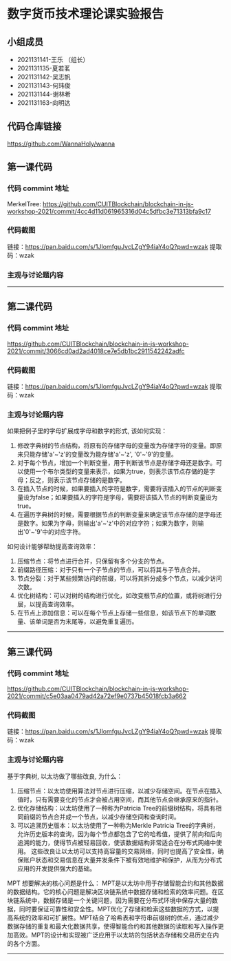 # 数字货币技术理论课实验报告

## 小组成员

- 2021131141-王乐 （组长）
- 2021131135-夏若茗
- 2021131142-吴志帆
- 2021131143-何玮俊
- 2021131144-谢林希
- 2021131163-向明达 


## 代码仓库链接

https://github.com/WannaHoly/wanna



## 第一课代码


### 代码 commint 地址

MerkelTree:
https://github.com/CUITBlockchain/blockchain-in-js-workshop-2021/commit/4cc4d11d061965316d04c5dfbc3e71313bfa9c17


### 代码截图

链接：https://pan.baidu.com/s/1JIomfguJvcLZgY94iaY4oQ?pwd=wzak 
提取码：wzak


### 主观与讨论题内容

---



## 第二课代码


### 代码 commint 地址

https://github.com/CUITBlockchain/blockchain-in-js-workshop-2021/commit/3066cd0ad2ad4018ce7e5db1bc2911542242adfc


### 代码截图

链接：https://pan.baidu.com/s/1JIomfguJvcLZgY94iaY4oQ?pwd=wzak 
提取码：wzak


### 主观与讨论题内容
如果把例⼦⾥的字⺟扩展成字⺟和数字的形式, 该如何实现：
1. 修改字典树的节点结构，将原有的存储字母的变量改为存储字符的变量。即原来只能存储'a'~'z'的变量改为能存储'a'~'z', '0'~'9'的变量。
2. 对于每个节点，增加一个判断变量，用于判断该节点是存储字母还是数字。可以使用一个布尔类型的变量来表示，如果为true，则表示该节点存储的是字母；反之，则表示该节点存储的是数字。
3. 在插入节点的时候，如果要插入的字符是数字，需要将该插入的节点的判断变量设为false；如果要插入的字符是字母，需要将该插入节点的判断变量设为true。
4. 在遍历字典树的时候，需要根据节点的判断变量来确定该节点存储的是字母还是数字。如果为字母，则输出'a'~'z'中的对应字符；如果为数字，则输出'0'~'9'中的对应字符。

如何设计能够帮助提⾼查询效率：
1. 压缩节点：将节点进行合并，只保留有多个分支的节点。
2. 前缀路径压缩：对于只有一个子节点的节点，可以将其与子节点合并。
3. 节点分裂：对于某些频繁访问的前缀，可以将其拆分成多个节点，以减少访问次数。
4. 优化树结构：可以对树的结构进行优化，如改变根节点的位置，或将树进行分层，以提高查询效率。
5. 在节点上添加信息：可以在每个节点上存储一些信息，如该节点下的单词数量、该单词是否为末尾等，以避免重复遍历。
---


## 第三课代码


### 代码 commint 地址

https://github.com/CUITBlockchain/blockchain-in-js-workshop-2021/commit/c5e03aa0479ad42a72ef9e0737b45018fcb3a662


### 代码截图

链接：https://pan.baidu.com/s/1JIomfguJvcLZgY94iaY4oQ?pwd=wzak 
提取码：wzak


### 主观与讨论题内容
基于字典树, 以太坊做了哪些改良, 为什么：
1. 压缩节点：以太坊使用算法对节点进行压缩，以减少存储空间。在节点在插入值时，只有需要变化的节点才会被占用空间，而其他节点会继承原来的指针。
2. 优化存储结构：以太坊使用了一种称为Patricia Tree的前缀树结构，将具有相同前缀的节点合并成一个节点，以减少存储空间和查询时间。
3. 可以追溯历史版本：以太坊使用了一种称为Merkle Patricia Tree的字典树，允许历史版本的查询，因为每个节点都包含了它的哈希值，提供了前向和后向追溯的能力，使得节点被轻易回收，使该数据结构非常适合在分布式网络中使用。
这些改良让以太坊可以支持高容量的交易网络，同时也提高了安全性，确保账户状态和交易信息在大量并发条件下被有效地维护和保护，从而为分布式应用的开发提供强大的基础。

MPT 想要解决的核⼼问题是什么：
MPT是以太坊中用于存储智能合约和其他数据的数据结构。它的核心问题是解决区块链系统中数据存储和检索的效率问题。在区块链系统中，数据存储是一个关键问题，因为需要在分布式环境中保存大量的数据，同时要保证可靠性和安全性。MPT优化了存储和检索这些数据的方式，以提高系统的效率和可扩展性。MPT结合了哈希表和字符串前缀树的优点，通过减少数据存储的重复和最大化数据共享，使得智能合约和其他数据的读取和写入操作更加高效。MPT的设计和实现被广泛应用于以太坊的包括状态存储和交易历史在内的各个方面。


---

